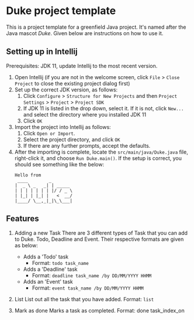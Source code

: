 # Duke project template

This is a project template for a greenfield Java project. It's named after the Java mascot _Duke_. Given below are instructions on how to use it.

## Setting up in Intellij

Prerequisites: JDK 11, update Intellij to the most recent version.

1. Open Intellij (if you are not in the welcome screen, click `File` > `Close Project` to close the existing project dialog first)
1. Set up the correct JDK version, as follows:
   1. Click `Configure` > `Structure for New Projects` and then `Project Settings` > `Project` > `Project SDK`
   1. If JDK 11 is listed in the drop down, select it. If it is not, click `New...` and select the directory where you installed JDK 11
   1. Click `OK`
1. Import the project into Intellij as follows:
   1. Click `Open or Import`.
   1. Select the project directory, and click `OK`
   1. If there are any further prompts, accept the defaults.
1. After the importing is complete, locate the `src/main/java/Duke.java` file, right-click it, and choose `Run Duke.main()`. If the setup is correct, you should see something like the below:
   ```
   Hello from
    ____        _        
   |  _ \ _   _| | _____ 
   | | | | | | | |/ / _ \
   | |_| | |_| |   <  __/
   |____/ \__,_|_|\_\___|
   ```

## Features

1. Adding a new Task 
	There are 3 different types of Task that you can add to Duke. Todo, Deadline and Event. Their respective formats are given as below: 
	- Adds a 'Todo' task 
		- Format: `todo task_name`
	- Adds a 'Deadline' task 
		- Format: `deadline task_name /by DD/MM/YYYY HHMM`
	- Adds an 'Event' task
		- Format:  `event task_name /by DD/MM/YYYY HHMM`
		
2. List 
	List out all the task that you have added. 
	Format: `list`
3. Mark as done 
	Marks a task as completed. 
	Format: done task_index_on

<!--stackedit_data:
eyJoaXN0b3J5IjpbNDM0NDk2MDg4XX0=
-->